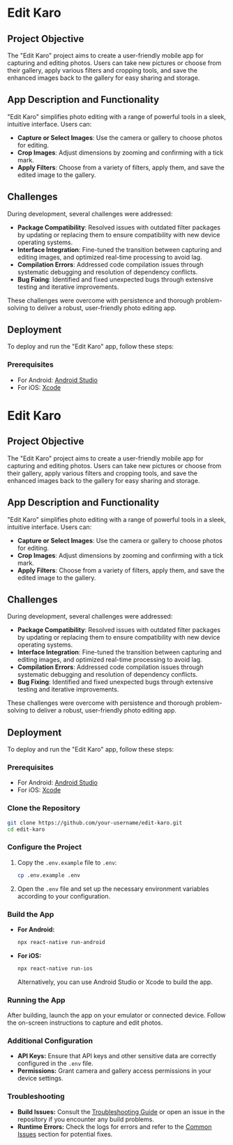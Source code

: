 # Edit Karo

## Project Objective

The "Edit Karo" project aims to create a user-friendly mobile app for capturing and editing photos. Users can take new pictures or choose from their gallery, apply various filters and cropping tools, and save the enhanced images back to the gallery for easy sharing and storage.

## App Description and Functionality

"Edit Karo" simplifies photo editing with a range of powerful tools in a sleek, intuitive interface. Users can:

- **Capture or Select Images**: Use the camera or gallery to choose photos for editing.
- **Crop Images**: Adjust dimensions by zooming and confirming with a tick mark.
- **Apply Filters**: Choose from a variety of filters, apply them, and save the edited image to the gallery.

## Challenges

During development, several challenges were addressed:

- **Package Compatibility**: Resolved issues with outdated filter packages by updating or replacing them to ensure compatibility with new device operating systems.
- **Interface Integration**: Fine-tuned the transition between capturing and editing images, and optimized real-time processing to avoid lag.
- **Compilation Errors**: Addressed code compilation issues through systematic debugging and resolution of dependency conflicts.
- **Bug Fixing**: Identified and fixed unexpected bugs through extensive testing and iterative improvements.

These challenges were overcome with persistence and thorough problem-solving to deliver a robust, user-friendly photo editing app.

## Deployment

To deploy and run the "Edit Karo" app, follow these steps:

### Prerequisites

- For Android: [Android Studio](https://developer.android.com/studio)
- For iOS: [Xcode](https://developer.apple.com/xcode/)
# Edit Karo

## Project Objective

The "Edit Karo" project aims to create a user-friendly mobile app for capturing and editing photos. Users can take new pictures or choose from their gallery, apply various filters and cropping tools, and save the enhanced images back to the gallery for easy sharing and storage.

## App Description and Functionality

"Edit Karo" simplifies photo editing with a range of powerful tools in a sleek, intuitive interface. Users can:

- **Capture or Select Images**: Use the camera or gallery to choose photos for editing.
- **Crop Images**: Adjust dimensions by zooming and confirming with a tick mark.
- **Apply Filters**: Choose from a variety of filters, apply them, and save the edited image to the gallery.

## Challenges

During development, several challenges were addressed:

- **Package Compatibility**: Resolved issues with outdated filter packages by updating or replacing them to ensure compatibility with new device operating systems.
- **Interface Integration**: Fine-tuned the transition between capturing and editing images, and optimized real-time processing to avoid lag.
- **Compilation Errors**: Addressed code compilation issues through systematic debugging and resolution of dependency conflicts.
- **Bug Fixing**: Identified and fixed unexpected bugs through extensive testing and iterative improvements.

These challenges were overcome with persistence and thorough problem-solving to deliver a robust, user-friendly photo editing app.

## Deployment

To deploy and run the "Edit Karo" app, follow these steps:

### Prerequisites

- For Android: [Android Studio](https://developer.android.com/studio)
- For iOS: [Xcode](https://developer.apple.com/xcode/)

### Clone the Repository

```bash
git clone https://github.com/your-username/edit-karo.git
cd edit-karo
 ```

### Configure the Project

1. Copy the `.env.example` file to `.env`:
    ```bash
    cp .env.example .env
    ```
2. Open the `.env` file and set up the necessary environment variables according to your configuration.

### Build the App

- **For Android:**
    ```bash
    npx react-native run-android
    ```
- **For iOS:**
    ```bash
    npx react-native run-ios
    ```
  Alternatively, you can use Android Studio or Xcode to build the app.

### Running the App

After building, launch the app on your emulator or connected device. Follow the on-screen instructions to capture and edit photos.

### Additional Configuration

- **API Keys:** Ensure that API keys and other sensitive data are correctly configured in the `.env` file.
- **Permissions:** Grant camera and gallery access permissions in your device settings.

### Troubleshooting

- **Build Issues:** Consult the [Troubleshooting Guide](#) or open an issue in the repository if you encounter any build problems.
- **Runtime Errors:** Check the logs for errors and refer to the [Common Issues](#) section for potential fixes.













